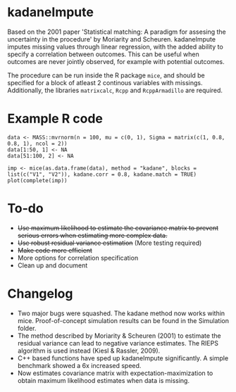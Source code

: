 # kadaneImpute
Based on the 2001 paper 'Statistical matching: A paradigm for assesing the uncertainty in the procedure' by Moriarity and Scheuren. kadaneImpute imputes missing values through linear regression, with the added ability to specify a correlation between outcomes. This can be useful when outcomes are never jointly observed, for example with potential outcomes.

The procedure can be run inside the R package `mice`, and should be specified for a block of atleast 2 continous variables with missings. Additionally, the libraries `matrixcalc`, `Rcpp` and `RcppArmadillo` are required.

# Example R code
```
data <- MASS::mvrnorm(n = 100, mu = c(0, 1), Sigma = matrix(c(1, 0.8, 0.8, 1), ncol = 2))
data[1:50, 1] <- NA
data[51:100, 2] <- NA

imp <- mice(as.data.frame(data), method = "kadane", blocks = list(c("V1", "V2")), kadane.corr = 0.8, kadane.match = TRUE)
plot(complete(imp))
```

# To-do
- ~~Use maximum likelihood to estimate the covariance matrix to prevent serious errors when estimating more complex data.~~
- ~~Use robust residual variance estimation~~ (More testing required)
- ~~Make code more efficient~~
- More options for correlation specification
- Clean up and document

# Changelog
- Two major bugs were squashed. The kadane method now works within mice. Proof-of-concept simulation results can be found in the Simulation folder.
- The method described by Moriarity & Scheuren (2001) to estimate the residual variance can lead to negative variance estimates. The RIEPS algorithm is used instead (Kiesl & Rassler, 2009).
- C++ based functions have sped up kadaneImpute significantly. A simple benchmark showed a 6x increased speed.
- Now estimates covariance matrix with expectation-maximization to obtain maximum likelihood estimates when data is missing.
